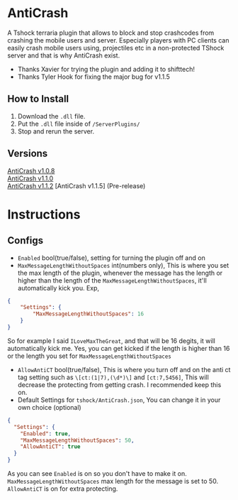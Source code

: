 # AntiCrash
A Tshock terraria plugin that allows to block and stop crashcodes from crashing the mobile users and server. Especially players with PC clients can easily crash mobile users using, projectiles etc in a non-protected TShock server and that is why AntiCrash exist.

* Thanks Xavier for trying the plugin and adding it to shifttech!
* Thanks Tyler Hook for fixing the major bug for v1.1.5

## How to Install
1. Download the `.dll` file.
2. Put the `.dll` file inside of `/ServerPlugins/`
3. Stop and rerun the server.

## Versions
[AntiCrash v1.0.8](https://github.com/ItzMelton/AntiCrash/releases/tag/v1.0.8)    
[AntiCrash v1.1.0](https://github.com/ItzMelton/AntiCrash/releases/tag/v1.1.0)   
[AntiCrash v1.1.2](https://github.com/ItzMelton/AntiCrash/releases/tag/v1.1.2)
[AntiCrash v1.1.5] (Pre-release)

# Instructions
## Configs
- `Enabled` bool(true/false), setting for turning the plugin off and on
- `MaxMessageLengthWithoutSpaces` int(numbers only), This is where you set the max length of the plugin, whenever the message has the length or higher than the length of the `MaxMessageLengthWithoutSpaces`, it'll automatically kick you. Exp,
```json
{
    "Settings": {
        "MaxMessageLengthWithoutSpaces": 16
    }
}
```
So for example I said `ILoveMaxTheGreat`, and that will be 16 degits, it will automatically kick me. Yes, you can get kicked if the length is higher than 16 or the length you set for `MaxMessageLengthWithoutSpaces`
- `AllowAntiCT` bool(true/false), This is where you turn off and on the anti ct tag setting such as `\[ct:(1|7),(\d*)\]` and `[ct:7,5456]`, This will decrease the protecting from getting crash. I recommended keep this on.
- Default Settings for `tshock/AntiCrash.json`, You can change it in your own choice (optional)
```json
{
  "Settings": {
    "Enabled": true,
    "MaxMessageLengthWithoutSpaces": 50,
    "AllowAntiCT": true
  }
}
```
As you can see `Enabled` is on so you don't have to make it on. `MaxMessageLengthWithoutSpaces` max length for the message is set to 50. `AllowAntiCT` is on for extra protecting.
